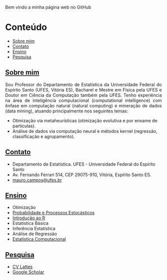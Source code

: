 <p align="justify">
Bem vindo a minha página web no GitHub <a id="top"></a>
</p>

# Conteúdo
  * [Sobre mim](#sec-1)
  * [Contato](#sec-2)
  * [Ensino](#sec-3)
  * [Pesquisa](#sec-4)
  
## [Sobre mim](#top) <a id="sec-1"></a>

<p align="justify">
Sou Professor do Departamento de Estatística da Universidade Federal do Espírito Santo (UFES, Vitória ES), Bacharel e Mestre em Física pela UFES e Doutor em Ciência da Computação também pela UFES. Tenho experiência na área de inteligência computacional (computational intelligence) com ênfase em computação natural (natural computing) e mineração de dados (data mining), atuando principalmente nos seguintes temas:
</p>

- Otimização via metaheurísticas (otimização evolutiva e por enxame de partículas).
- Análise de dados via computação neural e métodos kernel (regressão, classificação e agrupamento).

## [Contato](#top) <a id="sec-2"></a>

- Departamento de Estatística. UFES - Universidade Federal do Espírito Santo
- Av. Fernando Ferrari 514, CEP 29075-910, Vitória, Espírito Santo ES.
- <mauro.campos@ufes.br>

## [Ensino](#top) <a id="sec-3"></a>

- Otimização
- [Probabilidade e Processos Estocásticos][pwprob]
- [Introdução ao R][pwir]
- Estatística Básica
- Inferência Estatística
- Análise de Regressão
- [Estatística Computacional][pwec]

## [Pesquisa](#top) <a id="sec-4"></a>

- [CV Lattes][pwcvl]
- [Google Scholar][pwgs]

[pwprob]: http://www.maurocampos.com/cursos/prob/prob.html "Probabilidade"
[pwir]: http://www.maurocampos.com/cursos/intror/intror.html "Introdução ao R"
[pwec]: http://www.maurocampos.com/cursos/estcomp/estcomp.html "Est. Computacional"
[pwcvl]: http://lattes.cnpq.br/1971112928086342 "CV Lattes"
[pwgs]: https://scholar.google.com.br/citations?hl=pt-BR&user=z3P8qtIAAAAJ "Google Scholar"
